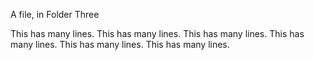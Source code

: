 A file, in Folder Three

This has many lines.
This has many lines.
This has many lines.
This has many lines.
This has many lines.
This has many lines.